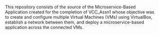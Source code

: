 This repository consists of the source of the Microservice-Based Application created for the completion of VCC_Assn1 whose objective was to create and configure multiple Virtual Machines (VMs) using VirtualBox, establish a network between them, and deploy a microservice-based application across the connected VMs.

